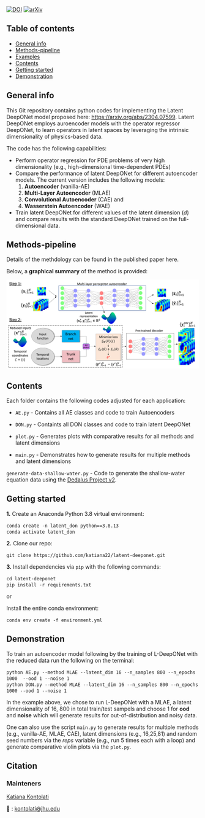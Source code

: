 
[![DOI](https://zenodo.org/badge/536661180.svg)](https://zenodo.org/doi/10.5281/zenodo.11130555)
[![arXiv](http://img.shields.io/badge/arXiv-2204.09810-B31B1B.svg)](https://arxiv.org/abs/2304.07599)

## Table of contents
* [General info](#general-info)
* [Methods-pipeline](#methods-pipeline)
* [Examples](#examples)
* [Contents](#contents)
* [Getting started](#getting-started)
* [Demonstration](#demonstration)

## General info

This Git repository contains python codes for implementing the Latent DeepONet model proposed here: https://arxiv.org/abs/2304.07599.
Latent DeepONet employs auroencoder models with the operator regressor DeepONet, to learn operators in latent spaces by leveraging the intrinsic dimensionality of physics-based data. 

The code has the following capabilities:  
* Perform operator regression for PDE problems of very high dimensionality (e.g., high-dimensional time-dependent PDEs)
* Compare the performance of latent DeepONet for different autoencoder models. The current version includes the following models:   
    1. **Autoencoder** (vanilla-AE)  
    2. **Multi-Layer Autoencoder** (MLAE)
    3. **Convolutional Autoencoder** (CAE) and
    4. **Wasserstein Autoencoder** (WAE)
* Train latent DeepONet for different values of the latent dimension (*d*) and compare results with the standard DeepONet trained on the full-dimensional data.

## Methods-pipeline

Details of the methdology can be found in the published paper here.

Below, a **graphical summary** of the method is provided:

<p align="center">
    <img width="800" src="schematic.png" alt="Latent DeepONet method">
</p>

<!---
## Application

Three illustrative examples are provided. The first considers a material fracture problem. The second corresponds to the Rayleigh-Benard convective flow where a thin fluid layer is heated from below and instability occurs due to temperature gradient. Finally, the third example considers the spherical shallow-water equations which model large scale atmospheric flows. The codes provided can be implemented to any dataset generated by a time-dependent PDE, however here they demonstrate the method for the shallow-water equation. 
 
<img src="applications.png" width="900">
--->

## Contents

Each folder contains the following codes adjusted for each application:

* ```AE.py``` - Contains all AE classes and code to train Autoencoders

* ```DON.py``` - Containts all DON classes and code to train latent DeepONet

* ```plot.py``` - Generates plots with comparative results for all methods and latent dimensions

* ```main.py``` - Demonstrates how to generate results for multiple methods and latent dimensions

```generate-data-shallow-water.py``` - Code to generate the shallow-water equation data using the [Dedalus Project v2](https://github.com/DedalusProject/dedalus).


## Getting started

**1.** Create an Anaconda Python 3.8 virtual environment:
```
conda create -n latent_don python==3.8.13  
conda activate latent_don
```

**2.** Clone our repo:

```
git clone https://github.com/katiana22/latent-deeponet.git
```

**3.** Install dependencies via ```pip``` with the following commands: 

```
cd latent-deeponet 
pip install -r requirements.txt
``` 

or  

Install the entire conda environment:

```
conda env create -f environment.yml
```

## Demonstration  

To train an autoencoder model following by the training of L-DeepONet with the reduced data run the following on the terminal:

```
python AE.py --method MLAE --latent_dim 16 --n_samples 800 --n_epochs 1000  --ood 1 --noise 1   
python DON.py --method MLAE --latent_dim 16 --n_samples 800 --n_epochs 1000 --ood 1 --noise 1
```

In the example above, we chose to run L-DeepONet with a MLAE, a latent dimensionality of 16, 800 in total train/test sampels and choose 1 for **ood** and **noise** which will generate results for out-of-distribution and noisy data.

One can also use the script ```main.py``` to generate results for multiple methods (e.g., vanilla-AE, MLAE, CAE), latent dimensions (e.g., 16,25,81) and random seed numbers via the *reps* variable (e.g., run 5 times each with a loop) and generate comparative violin plots via the ```plot.py```. 


## Citation  

### Mainteners
[Katiana Kontolati](https://katiana22.github.io/)

:email: : kontolati@jhu.edu



